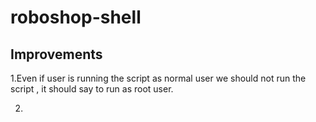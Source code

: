 # roboshop-shell

## Improvements
1.Even if user is running the script as normal user we should not run the script , it should say to run as root user.

2.

